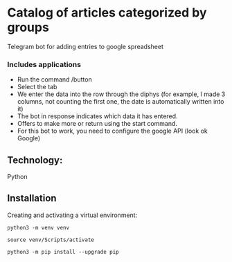 # Catalog of articles categorized by groups
Telegram bot for adding entries to google spreadsheet

### Includes applications

 - Run the command /button
 - Select the tab
 - We enter the data into the row through the diphys (for example, I made 3 columns, not counting the first one, the date is automatically written into it)
 - The bot in response indicates which data it has entered.
 - Offers to make more or return using the start command.
 - For this bot to work, you need to configure the google API (look ok Google)

## Technology:

Python

## Installation

Creating and activating a virtual environment:

```
python3 -m venv venv
```

```
source venv/Scripts/activate
```

```
python3 -m pip install --upgrade pip
```
